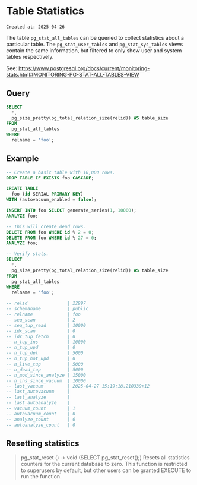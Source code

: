 # Table Statistics

```
Created at: 2025-04-26
```

The table `pg_stat_all_tables` can be queried to collect statistics about a
particular table. The `pg_stat_user_tables` and `pg_stat_sys_tables` views
contain the same information, but filtered to only show user and system tables
respectively.

See:
https://www.postgresql.org/docs/current/monitoring-stats.html#MONITORING-PG-STAT-ALL-TABLES-VIEW

## Query

```sql
SELECT
  *,
  pg_size_pretty(pg_total_relation_size(relid)) AS table_size
FROM
  pg_stat_all_tables
WHERE
  relname = 'foo';
```

## Example

```sql
-- Create a basic table with 10,000 rows.
DROP TABLE IF EXISTS foo CASCADE;

CREATE TABLE
  foo (id SERIAL PRIMARY KEY)
WITH (autovacuum_enabled = false);

INSERT INTO foo SELECT generate_series(1, 10000);
ANALYZE foo;

-- This will create dead rows.
DELETE FROM foo WHERE id % 2 = 0;
DELETE FROM foo WHERE id % 27 = 0;
ANALYZE foo;

-- Verify stats.
SELECT
  *,
  pg_size_pretty(pg_total_relation_size(relid)) AS table_size
FROM
  pg_stat_all_tables
WHERE
  relname = 'foo';

-- relid               | 22997
-- schemaname          | public
-- relname             | foo
-- seq_scan            | 2
-- seq_tup_read        | 10000
-- idx_scan            | 0
-- idx_tup_fetch       | 0
-- n_tup_ins           | 10000
-- n_tup_upd           | 0
-- n_tup_del           | 5000
-- n_tup_hot_upd       | 0
-- n_live_tup          | 5000
-- n_dead_tup          | 5000
-- n_mod_since_analyze | 15000
-- n_ins_since_vacuum  | 10000
-- last_vacuum         | 2025-04-27 15:19:18.210339+12
-- last_autovacuum     |
-- last_analyze        |
-- last_autoanalyze    |
-- vacuum_count        | 1
-- autovacuum_count    | 0
-- analyze_count       | 0
-- autoanalyze_count   | 0
```

## Resetting statistics

> pg_stat_reset () → void (SELECT pg_stat_reset();)
> Resets all statistics counters for the current database to zero.
> This function is restricted to superusers by default, but other users can be
> granted EXECUTE to run the function.
